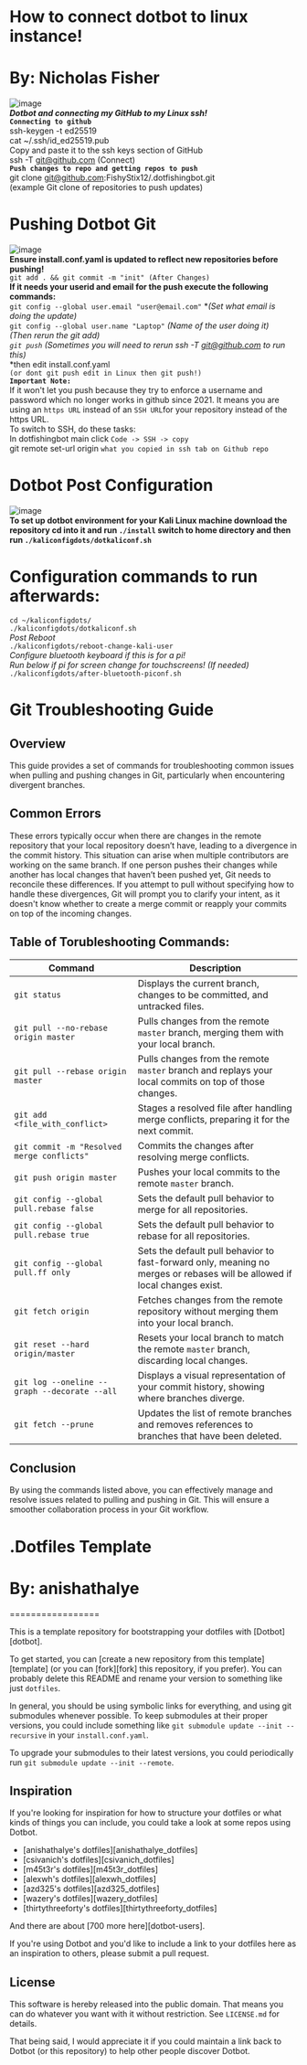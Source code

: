 # How to connect dotbot to linux instance!
# By: Nicholas Fisher 
![image](https://github.com/user-attachments/assets/848e208a-db9a-467f-9e4b-cafdcfa05d5c) <br />
***Dotbot and connecting my GitHub to my Linux ssh!*** <br />
**`Connecting to github`** <br />
ssh-keygen -t ed25519 <br />
cat ~/.ssh/id_ed25519.pub <br />
Copy and paste it to the ssh keys section of GitHub <br />
ssh -T git@github.com (Connect) <br />
**`Push changes to repo and getting repos to push`** <br />
git clone git@github.com:FishyStix12/.dotfishingbot.git <br /> (example Git clone of repositories to push updates) <br />

# Pushing Dotbot Git <br />
![image](https://github.com/user-attachments/assets/d64b6853-8c62-4c7c-aa2c-a6710c69fab4) <br />
**Ensure install.conf.yaml is updated to reflect new repositories before pushing!** <br />
`git add . && git commit -m "init" (After Changes)` <br />
**If it needs your userid and email for the push execute the following commands:** <br />
`git config --global user.email "user@email.com"` **(Set what email is doing the update)* <br />
`git config --global user.name "Laptop"` **(Name of the user doing it)* <br />
*(Then rerun the git add)* <br />
`git push` (Sometimes you will need to rerun ssh -T git@github.com to run this)* <br />
*then edit install.conf.yaml <br />
`(or dont git push edit in Linux then git push!)`<br />
**`Important Note:`** <br />
If it won't let you push because they try to enforce a username and password which no longer works in github since 2021. It means you are using an `https URL` instead of an `SSH URL`for your repository instead of the https URL. <br />
To switch to SSH, do these tasks: <br />
In dotfishingbot main click `Code -> SSH -> copy` <br />
git remote set-url origin `what you copied in ssh tab on Github repo` <br />

# Dotbot Post Configuration <br />
![image](https://github.com/user-attachments/assets/a6d706ff-3cc7-47ac-94b8-161ccb7b3aab) <br />
**To set up dotbot environment for your Kali Linux machine download the repository cd into it and run `./install` switch to home directory and then run `./kaliconfigdots/dotkaliconf.sh`** <br />
# Configuration commands to run afterwards: <br />
`cd ~/kaliconfigdots/` <br />
`./kaliconfigdots/dotkaliconf.sh` <br />
*Post Reboot* <br />
`./kaliconfigdots/reboot-change-kali-user` <br />
*Configure bluetooth keyboard if this is for a pi!* <br />
*Run below if pi for screen change for touchscreens! (If needed)* <br />
`./kaliconfigdots/after-bluetooth-piconf.sh` <br />

# Git Troubleshooting Guide

## Overview

This guide provides a set of commands for troubleshooting common issues when pulling and pushing changes in Git, particularly when encountering divergent branches.

## Common Errors

These errors typically occur when there are changes in the remote repository that your local repository doesn’t have, leading to a divergence in the commit history. This situation can arise when multiple contributors are working on the same branch. If one person pushes their changes while another has local changes that haven’t been pushed yet, Git needs to reconcile these differences. If you attempt to pull without specifying how to handle these divergences, Git will prompt you to clarify your intent, as it doesn't know whether to create a merge commit or reapply your commits on top of the incoming changes.

## Table of Torubleshooting Commands: <br />

| **Command**                              | **Description**                                                                                   |
|------------------------------------------|---------------------------------------------------------------------------------------------------|
| `git status`                             | Displays the current branch, changes to be committed, and untracked files.                       |
| `git pull --no-rebase origin master`    | Pulls changes from the remote `master` branch, merging them with your local branch.              |
| `git pull --rebase origin master`       | Pulls changes from the remote `master` branch and replays your local commits on top of those changes. |
| `git add <file_with_conflict>`          | Stages a resolved file after handling merge conflicts, preparing it for the next commit.          |
| `git commit -m "Resolved merge conflicts"` | Commits the changes after resolving merge conflicts.                                            |
| `git push origin master`                 | Pushes your local commits to the remote `master` branch.                                        |
| `git config --global pull.rebase false` | Sets the default pull behavior to merge for all repositories.                                   |
| `git config --global pull.rebase true`  | Sets the default pull behavior to rebase for all repositories.                                  |
| `git config --global pull.ff only`       | Sets the default pull behavior to fast-forward only, meaning no merges or rebases will be allowed if local changes exist. |
| `git fetch origin`                       | Fetches changes from the remote repository without merging them into your local branch.          |
| `git reset --hard origin/master`        | Resets your local branch to match the remote `master` branch, discarding local changes.         |
| `git log --oneline --graph --decorate --all` | Displays a visual representation of your commit history, showing where branches diverge.       |
| `git fetch --prune`                     | Updates the list of remote branches and removes references to branches that have been deleted.  |

## Conclusion <br />
By using the commands listed above, you can effectively manage and resolve issues related to pulling and pushing in Git. This will ensure a smoother collaboration process in your Git workflow. <br />

# .Dotfiles Template
# By: anishathalye
=================

This is a template repository for bootstrapping your dotfiles with [Dotbot][dotbot].

To get started, you can [create a new repository from this template][template]
(or you can [fork][fork] this repository, if you prefer). You can probably
delete this README and rename your version to something like just `dotfiles`.

In general, you should be using symbolic links for everything, and using git
submodules whenever possible.
To keep submodules at their proper versions, you could include something like
`git submodule update --init --recursive` in your `install.conf.yaml`.

To upgrade your submodules to their latest versions, you could periodically run
`git submodule update --init --remote`.

Inspiration
-----------

If you're looking for inspiration for how to structure your dotfiles or what
kinds of things you can include, you could take a look at some repos using
Dotbot.

* [anishathalye's dotfiles][anishathalye_dotfiles]
* [csivanich's dotfiles][csivanich_dotfiles]
* [m45t3r's dotfiles][m45t3r_dotfiles]
* [alexwh's dotfiles][alexwh_dotfiles]
* [azd325's dotfiles][azd325_dotfiles]
* [wazery's dotfiles][wazery_dotfiles]
* [thirtythreeforty's dotfiles][thirtythreeforty_dotfiles]

And there are about [700 more here][dotbot-users].

If you're using Dotbot and you'd like to include a link to your dotfiles here
as an inspiration to others, please submit a pull request.

License
-------

This software is hereby released into the public domain. That means you can do
whatever you want with it without restriction. See `LICENSE.md` for details.

That being said, I would appreciate it if you could maintain a link back to
Dotbot (or this repository) to help other people discover Dotbot.
